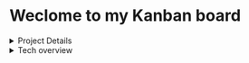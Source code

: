 # Weclome to my Kanban board

<details>
<summary>Project Details</summary>
<br>

# How to run locally?

### backend

> `npm i && npm db:up && npm run dev`

### frontend

> `npm i && npm run dev`

# TO DO

- [x] Define database schema
- [ ] Build Routes
- [ ] Add github build/testing with postman
- [ ] Update table columns to camelcase
- [ ] [Read the actual trello api](https://developer.atlassian.com/cloud/trello/rest/api-group-actions/)
- [ ] Create all CRUD methods
- [ ] Test backend with Postman
- [ ] Deploy database to AWS? or keep locally? do both?
- [ ] Add stickers to project

# Questions

- **frontend** &#8594; Header.js -> why does this work (e, { name, path }), but not this ({ name, path })????
- **database** &#8594; How to think about mapping database schema to REST API? Should be thinking more about what the frontend will want to request / how user will use the app? Do I want a route for every table for CRUD operations?
- **database** &#8594; is this a legit URI: postgres://${user}:${password}@${host}:${port}/${database}? whats the go with postgres://
- **database** &#8594; direction of database associations? a comment has a single user, or a user has many comments? which table to define assocations?
- **database** &#8594; Should I be using UUID's or just incrementing ids to unique define rows?
- **javascript** &#8594; How to interpret / understand / find documentation on vscode hints like this ![Vscode Documentation](./docs/images/vscodeDocumentation.PNG)
- **endpoints** &#8594; You should want CRUD endpoints for each table (boards, cards, comments, lists, etc), however you also wanna make this data easily accessible for the frontend without having to do 5 or more separate requests - ideally you want to just do a single request based on the board_id and request all the resources that relate to it? I think? also how would you represent this data in the frontend?? big json object? keep it similar to the backend? or make it as easy as possible for the frontend???
- **endpoints** &#8594; Should I make a CRUD class or something? seems like a lot of repetative code for each endpoint.

# Useful Links

[Express Docs](http://expressjs.com/en/api.html#app.use) <br>
[Realational Database Schematic](https://dbdiagram.io/) <br>
[node-postgres docs](https://node-postgres.com/features/connecting) <br>
[Seqeulize](https://sequelize.org/master/manual/model-querying-basics.html) <br>

</details>

<details>
<summary>Tech overview</summary>
<br>

# Database Schema

![Database Schema](./docs/images/databaseSchema.PNG)

# Routes

# Technologies I want to use

- React
- Cypress Testing
- Semantic UI
- SASS
- eslint / prettier
- firebase / cognito
- nodejs backend
- circle CI
- postgres database
- Postman testing
- error logging - sentry?
- secrets manager - aws?

</details>
<br>
